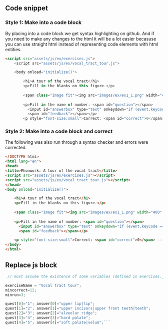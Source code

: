 ## Code snippet

### Style 1: Make into a code block

By placing into a code block we get syntax highlighting on github. And if you need to make any changes to the html it will be a lot easier becasuse you can use straight html instead of representing code elements with html entities.

```html
<script src="assets/js/ex/exercises.js">
    <script src="assets/js/ex/vocal_tract_tour.js">

    <body onload="initialize()">

        <h1>A tour of the vocal tract</h1>
        <p>Fill in the blanks on this figure.</p>
        
        <span class="image fit"><img src="images/ex/ex1_1.png" width="400px"></span>
        
        <p>Fill in the name of number: <span id="question"></span>
          <input id="answerbox" type="text" onkeydown="if (event.keyCode == 13) check_answer()" placeholder="type answer here">
          <span id="feedback"></span></p>
        <p style="font-size:small">Correct: <span id="correct">0</span> ---- Run: <span id="run">0</span></p>
```

### Style 2: Make into a code block and correct

The following was also run through a syntax checker and errors were corrected.

```html
<!DOCTYPE html>
<html lang="en">
<head>
<title>Phonwork: A tour of the vocal tract</title>
<script src="assets/js/ex/exercises.js"></script>
<script src="assets/js/ex/vocal_tract_tour.js"></script>
</head>
<body onload="initialize()">

    <h1>A tour of the vocal tract</h1>
    <p>Fill in the blanks on this figure.</p>
    
    <span class="image fit"><img src="images/ex/ex1_1.png" width="400" alt="Vocal tract with numbered regions"></span>
    
    <p>Fill in the name of number: <span id="question"></span>
      <input id="answerbox" type="text" onkeydown="if (event.keyCode == 13) check_answer()" placeholder="type answer here">
      <span id="feedback"></span></p>

    <p style="font-size:small">Correct: <span id="correct">0</span> ---- Run: <span id="run">0</span></p>
</body>
</html>
```


## Replace js block

```javascript
 // must assume the existence of some variables (defined in exercises.js)

exerciseName = "Vocal tract tour";
mincorrect=12;
minrun=3;

quest[0]="1"; answer[0]="upper lip|lip";
quest[1]="2"; answer[1]="upper incisors|upper front teeth|teeth";
quest[2]="3"; answer[2]="alveolar ridge";
quest[3]="4"; answer[3]="hard palate";
quest[4]="5"; answer[4]="soft palate|velum";```

